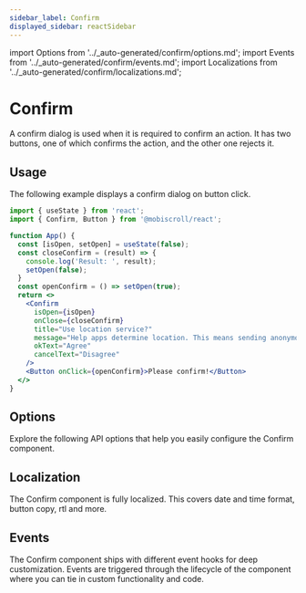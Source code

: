 ```yaml
---
sidebar_label: Confirm
displayed_sidebar: reactSidebar
---
```


import Options from '../\_auto-generated/confirm/options.md';
import Events from '../\_auto-generated/confirm/events.md';
import Localizations from '../\_auto-generated/confirm/localizations.md';

# Confirm

A confirm dialog is used when it is required to confirm an action.
It has two buttons, one of which confirms the action, and the other one rejects it.

## Usage

The following example displays a confirm dialog on button click.

```jsx
import { useState } from 'react';
import { Confirm, Button } from '@mobiscroll/react';

function App() {
  const [isOpen, setOpen] = useState(false);
  const closeConfirm = (result) => {
    console.log('Result: ', result);
    setOpen(false);
  }
  const openConfirm = () => setOpen(true);
  return <>
    <Confirm
      isOpen={isOpen}
      onClose={closeConfirm}
      title="Use location service?"
      message="Help apps determine location. This means sending anonymous location data, even when no apps are running."
      okText="Agree"
      cancelText="Disagree"
    />
    <Button onClick={openConfirm}>Please confirm!</Button>
  </>
}
```

<div className="option-list">

## Options
Explore the following API options that help you easily configure the Confirm component.

<Options />

## Localization
The Confirm component is fully localized. This covers date and time format, button copy, rtl and more.

<Localizations />

## Events
The Confirm component ships with different event hooks for deep customization. Events are triggered through the lifecycle of the component where you can tie in custom functionality and code.

<Events />

</div>
